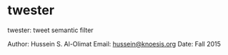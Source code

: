 # twester
twester: tweet semantic filter

Author: Hussein S. Al-Olimat
Email: hussein@knoesis.org
Date: Fall 2015
